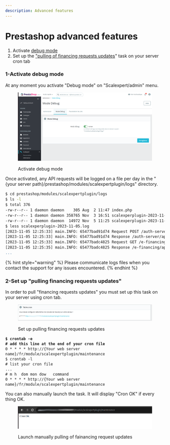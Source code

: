 ```yaml
---
description: Advanced features
---
```


# Prestashop advanced features

1. Activate [debug mode ](prestashop-advanced-features.md#1-activate-debug-mode)
2. Set up the ["pulling of financing requests updates](prestashop-advanced-features.md#2-set-up-pulling-financing-requests-updates)" task on your server cron tab&#x20;

### 1-Activate debug mode

At any moment you activate "Debug mode" on "Scalexpert/admin" menu.

<figure><img src="../../../../.gitbook/assets/Capture d’écran du 2023-11-05 12-26-12.png" alt=""><figcaption><p>Activate debug mode</p></figcaption></figure>

Once activated, any API requests will be logged on a file per day in the "{your server path}/prestashop/modules/scalexpertplugin/logs" directory.&#x20;

```bash
$ cd prestashop/modules/scalexpertplugin/logs
$ ls -l
$ total 376
-rw-r--r-- 1 daemon daemon    305 Aug  2 11:47 index.php
-rw-r--r-- 1 daemon daemon 358765 Nov  3 16:51 scalexperplugin-2023-11-03.log
-rw-r--r-- 1 daemon daemon  14972 Nov  5 11:25 scalexperplugin-2023-11-05.log
$ less scalexperplugin-2023-11-05.log
[2023-11-05 12:25:33] main.INFO: 65477bad91d74 Request POST /auth-server/api/v1/oauth2/token (environment=test) {"form_params":{"grant_type":"client_credentials","scope":"e-financing:rw insurance:rw"}} []
[2023-11-05 12:25:33] main.INFO: 65477bad91d74 Response /auth-server/api/v1/oauth2/token (environment=test) [] []
[2023-11-05 12:25:33] main.INFO: 65477badc4825 Request GET /e-financing/api/v1/eligible-solutions (environment=test) {"query":{"financedAmount":"500","buyerBillingCountry":"FR"}} []
[2023-11-05 12:25:35] main.INFO: 65477badc4825 Response /e-financing/api/v1/eligible-solutions (environment=test) {"code":200,"content":"{\"solutions\":[{\"solutionCode\":\"SCFRSP-3XTS\",\"familyCode\":\"SC\",\"marketCode\":\"FR\",\"conditions\":\"TS\",\"communicationKit\":{\"solutionCode\":\"SCFRSP-3XTS\",\"visualTitle\":\"<div class=scalexpert_title>Payez en 3 fois sans frais avec votre carte bancaire</div>\",\"visualDescription\":null,\"visualInformationIcon\":\"https://scalexpert.societegenerale.com/app/merchantKit/visual_information_icon.svg\",\"visualAdditionalInformation\":\"<p>Le paiement en 3 fois par carte bancaire est une solution de paiement qui vous permet d'échelonner le règlement de votre commande en 3 mensualités débitées sur le compte associé à votre carte bancaire.<br> Exemple : pour un achat de 600 € payé en 3 fois, vous réglez 3 échéances de 200€. Montant du financement : 600 €. TAEG FIXE: 0%. Taux débiteur fixe : 0%. Frais:0€. Montant total dû : 600€. Le prélèvement des éc
...
```

{% hint style="warning" %}
Please communicate logs files when you contact the support for any issues encountered.
{% endhint %}

### 2-Set up "pulling financing requests updates"

In order to pull "financing requests updates" you must set up this task on your server using cron tab.

<figure><img src="../../../../.gitbook/assets/Capture d’écran du 2023-11-05 13-24-03 (1).png" alt=""><figcaption><p>Set up pulling financing requests updates</p></figcaption></figure>

<pre class="language-bash"><code class="lang-bash"><strong>$ crontab -e
</strong><strong># add this line at the end of your cron file
</strong>0 * * * * http://{Your web server name}/fr/module/scalexpertplugin/maintenance
$ crontab -l 
# list your cron file
...
# m h  dom mon dow   command
0 * * * * http://{Your web server name}/fr/module/scalexpertplugin/maintenance
</code></pre>

You can also manually launch the task. It will display "Cron OK" if every thing OK.

<figure><img src="../../../../.gitbook/assets/Capture d’écran du 2023-11-05 13-33-12.png" alt=""><figcaption><p>Launch manually pulling of fainancing request updates</p></figcaption></figure>
